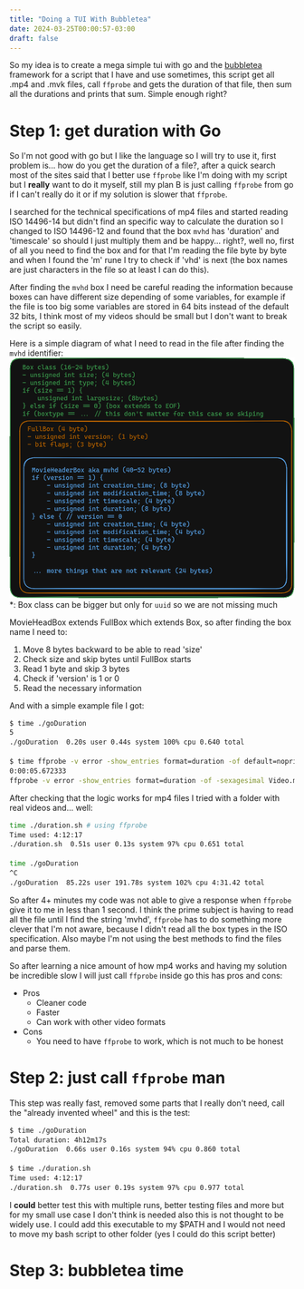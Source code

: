 ```yaml
---
title: "Doing a TUI With Bubbletea"
date: 2024-03-25T00:00:57-03:00
draft: false
---
```

So my idea is to create a mega simple tui with go and the [bubbletea](https://github.com/charmbracelet/bubbletea) framework for a script that I have and use sometimes, this script get all .mp4 and .mvk files, call `ffprobe` and gets the duration of that file, then sum all the durations and prints that sum. Simple enough right?

# Step 1: get duration with Go
So I'm not good with go but I like the language so I will try to use it, first problem is... how do you get the duration of a file?, after a quick search most of the sites said that I better use `ffprobe` like I'm doing with my script but I **really** want to do it myself, still my plan B is just calling `ffprobe` from go if I can't really do it or if my solution is slower that `ffprobe`.

I searched for the technical specifications of mp4 files and started reading ISO 14496-14 but didn't find an specific way to calculate the duration so I changed to ISO 14496-12 and found that the box `mvhd` has 'duration' and 'timescale' so should I just multiply them and be happy... right?, well no, first of all you need to find the box and for that I'm reading the file byte by byte and when I found the 'm' rune I try to check if 'vhd' is next (the box names are just characters in the file so at least I can do this). 

After finding the `mvhd` box I need be careful reading the information because boxes can have different size depending of some variables, for example if the file is too big some variables are stored in 64 bits instead of the default 32 bits, I think most of my videos should be small but I don't want to break the script so easily.

Here is a simple diagram of what I need to read in the file after finding the `mvhd` identifier:
![Box properties](20240323175041.png)
\*: Box class can be bigger but only for `uuid` so we are not missing much

MovieHeadBox extends FullBox which extends Box, so after finding the box name I need to:
1. Move 8 bytes backward to be able to read 'size'
2. Check size and skip bytes until FullBox starts
3. Read 1 byte and skip 3 bytes
4. Check if 'version' is 1 or 0
5. Read the necessary information

And with a simple example file I got:
```bash
$ time ./goDuration
5
./goDuration  0.20s user 0.44s system 100% cpu 0.640 total

$ time ffprobe -v error -show_entries format=duration -of default=noprint_wrappers=1:nokey=1 -sexagesimal Video.mp4
0:00:05.672333
ffprobe -v error -show_entries format=duration -of -sexagesimal Video.mp4  0.08s user 0.02s system 98% cpu 0.102 total
```

After checking that the logic works for mp4 files I tried with a folder with real videos and... well:
```bash
time ./duration.sh # using ffprobe
Time used: 4:12:17
./duration.sh  0.51s user 0.13s system 97% cpu 0.651 total

time ./goDuration
^C
./goDuration  85.22s user 191.78s system 102% cpu 4:31.42 total
```

So after 4+ minutes my code was not able to give a response when `ffprobe` give it to me in less than 1 second. I think the prime subject is having to read all the file until I find the string 'mvhd', `ffprobe` has to do something more clever that I'm not aware, because I didn't read all the box types in the ISO specification. Also maybe I'm not using the best methods to find the files and parse them.

So after learning a nice amount of how mp4 works and having my solution be incredible slow I will just call `ffprobe` inside go this has pros and cons:
- Pros
	- Cleaner code
	- Faster
	- Can work with other video formats
- Cons
	- You need to have `ffprobe` to work, which is not much to be honest

# Step 2: just call `ffprobe` man
This step was really fast, removed some parts that I really don't need, call the "already invented wheel" and this is the test:
```bash 
$ time ./goDuration
Total duration: 4h12m17s
./goDuration  0.66s user 0.16s system 94% cpu 0.860 total

$ time ./duration.sh
Time used: 4:12:17
./duration.sh  0.77s user 0.19s system 97% cpu 0.977 total
```

I **could** better test this with multiple runs, better testing files and more but for my small use case I don't think is needed also this is not thought to be widely use. I could add this executable to my $PATH and I would not need to move my bash script to other folder (yes I could do this script better)

# Step 3: bubbletea time


